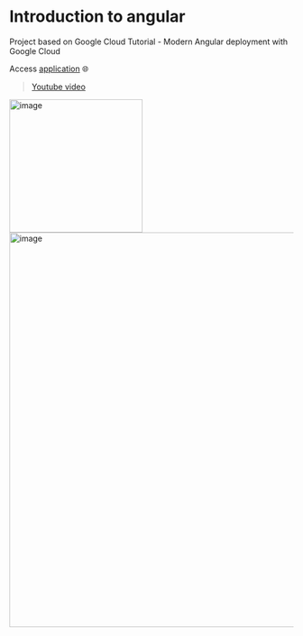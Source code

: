 # Introduction to angular

Project based on Google Cloud Tutorial - Modern Angular deployment with Google Cloud

Access [application](https://introduction-to-angular.onrender.com/) 🌐

> [Youtube video](https://youtu.be/jVPHsolXgLk?list=PLF9xvZ_0XfIG_p9Ux8CU9LCyjAC7wcfpa)

<img width="236" alt="image" src="https://user-images.githubusercontent.com/33139500/200088932-e100cfb7-8515-4315-a667-0caa63f3dc8f.png">

<img width="700" alt="image" src="https://user-images.githubusercontent.com/33139500/200088887-b5493753-4347-4ae0-b9b7-16c136a0feff.png">
